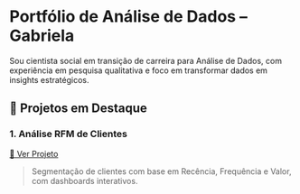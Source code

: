 # Portfólio de Análise de Dados – Gabriela

Sou cientista social em transição de carreira para Análise de Dados, com experiência em pesquisa qualitativa e foco em transformar dados em insights estratégicos.

## 🌟 Projetos em Destaque

### 1. Análise RFM de Clientes
[🔗 Ver Projeto](https://github.com/gabrielacalbuquerque/segmentacaodados)
> Segmentação de clientes com base em Recência, Frequência e Valor, com dashboards interativos.
